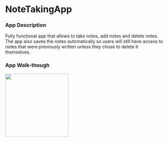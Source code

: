 # NoteTakingApp

### App Description
Fully functional app that allows to take notes, add notes and delete notes.
The app also saves the notes automatically so users will still have access to notes 
that were previously written unless they chose to delete it themselves.


### App Walk-though
<img src="https://im7.ezgif.com/tmp/ezgif-7-f694cd98d3.gif" width=200><br>
